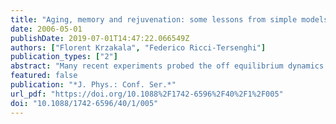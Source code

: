 ```yaml
---
title: "Aging, memory and rejuvenation: some lessons from simple models"
date: 2006-05-01
publishDate: 2019-07-01T14:47:22.066549Z
authors: ["Florent Krzakala", "Federico Ricci-Tersenghi"]
publication_types: ["2"]
abstract: "Many recent experiments probed the off equilibrium dynamics of spin glasses and other glassy systems through temperature cycling protocols, and observed memory and rejuvenation phenomena. Here we show through numerical simulations, using powerful algorithms, that such features can already be observed to some extent in simple models such as two dimensional ferromagnets. We critically discuss these results and review some aspects of the literature in the light of our findings."
featured: false
publication: "*J. Phys.: Conf. Ser.*"
url_pdf: "https://doi.org/10.1088%2F1742-6596%2F40%2F1%2F005"
doi: "10.1088/1742-6596/40/1/005"
---
```


